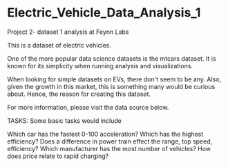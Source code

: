 # Electric_Vehicle_Data_Analysis_1
Project 2- dataset 1 analysis at Feynn Labs


This is a dataset of electric vehicles.

One of the more popular data science datasets is the mtcars dataset. It is known for its simplicity when running analysis and visualizations.

When looking for simple datasets on EVs, there don't seem to be any. Also, given the growth in this market, this is something many would be curious about. Hence, the reason for creating this dataset.

For more information, please visit the data source below.

TASKS:
Some basic tasks would include

Which car has the fastest 0-100 acceleration?
Which has the highest efficiency?
Does a difference in power train effect the range, top speed, efficiency?
Which manufacturer has the most number of vehicles?
How does price relate to rapid charging?
